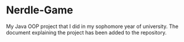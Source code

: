 # Nerdle-Game


My Java OOP project that I did in my sophomore year of university.
The document explaining the project has been added to the repository.
